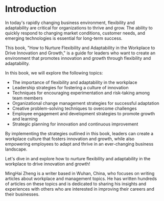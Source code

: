 # Introduction

In today's rapidly changing business environment, flexibility and adaptability are critical for organizations to thrive and grow. The ability to quickly respond to changing market conditions, customer needs, and emerging technologies is essential for long-term success.

This book, "How to Nurture Flexibility and Adaptability in the Workplace to Drive Innovation and Growth," is a guide for leaders who want to create an environment that promotes innovation and growth through flexibility and adaptability.

In this book, we will explore the following topics:

* The importance of flexibility and adaptability in the workplace
* Leadership strategies for fostering a culture of innovation
* Techniques for encouraging experimentation and risk-taking among team members
* Organizational change management strategies for successful adaptation
* Creative problem-solving techniques to overcome challenges
* Employee engagement and development strategies to promote growth and learning
* Strategic planning for innovation and continuous improvement

By implementing the strategies outlined in this book, leaders can create a workplace culture that fosters innovation and growth, while also empowering employees to adapt and thrive in an ever-changing business landscape.

Let's dive in and explore how to nurture flexibility and adaptability in the workplace to drive innovation and growth!

MingHai Zheng is a writer based in Wuhan, China, who focuses on writing articles about workplace and management topics. He has written hundreds of articles on these topics and is dedicated to sharing his insights and experiences with others who are interested in improving their careers and their businesses.
